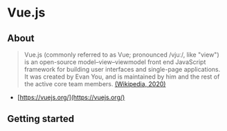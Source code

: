 # Vue.js
## About
> Vue.js (commonly referred to as Vue; pronounced /vjuː/, like "view") is an open-source model–view–viewmodel front end JavaScript framework for building user interfaces and single-page applications. It was created by Evan You, and is maintained by him and the rest of the active core team members.
> [(Wikipedia, 2020)](https://en.wikipedia.org/wiki/Vue.js)

- [https://vuejs.org/](https://vuejs.org/)

## Getting started
